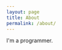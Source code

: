 ```yaml
---
layout: page
title: About
permalink: /about/
---
```


I'm a programmer.

<!-- email: agus[at]python.web.id -->
